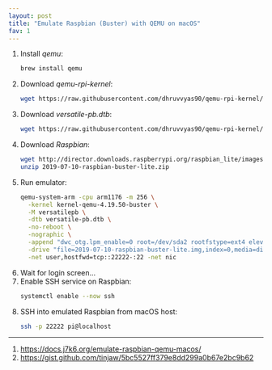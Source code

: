 ```yaml
---
layout: post
title: "Emulate Raspbian (Buster) with QEMU on macOS"
fav: 1
---
```


1. Install *qemu*:
   ```bash
   brew install qemu
   ```
2. Download *qemu-rpi-kernel*:
   ```bash
   wget https://raw.githubusercontent.com/dhruvvyas90/qemu-rpi-kernel/master/kernel-qemu-4.19.50-buster
   ```
3. Download *versatile-pb.dtb*:
   ```bash
   wget https://raw.githubusercontent.com/dhruvvyas90/qemu-rpi-kernel/master/versatile-pb.dtb
   ```
4. Download *Raspbian*:
   ```bash
   wget http://director.downloads.raspberrypi.org/raspbian_lite/images/raspbian_lite-2019-07-12/2019-07-10-raspbian-buster-lite.zip
   unzip 2019-07-10-raspbian-buster-lite.zip
   ```
5. Run emulator:
   ```bash
   qemu-system-arm -cpu arm1176 -m 256 \
     -kernel kernel-qemu-4.19.50-buster \
     -M versatilepb \
     -dtb versatile-pb.dtb \
     -no-reboot \
     -nographic \
     -append "dwc_otg.lpm_enable=0 root=/dev/sda2 rootfstype=ext4 elevator=deadline fsck.repair=yes rootwait" \
     -drive "file=2019-07-10-raspbian-buster-lite.img,index=0,media=disk,format=raw" \
     -net user,hostfwd=tcp::22222-:22 -net nic
   ```
6. Wait for login screen...
7. Enable SSH service on Raspbian:
   ```bash
   systemctl enable --now ssh
   ```
8. SSH into emulated Raspbian from macOS host: 
   ```bash
   ssh -p 22222 pi@localhost
   ```

---
1. <https://docs.j7k6.org/emulate-raspbian-qemu-macos/>
2. <https://gist.github.com/tinjaw/5bc5527ff379e8dd299a0b67e2bc9b62>
